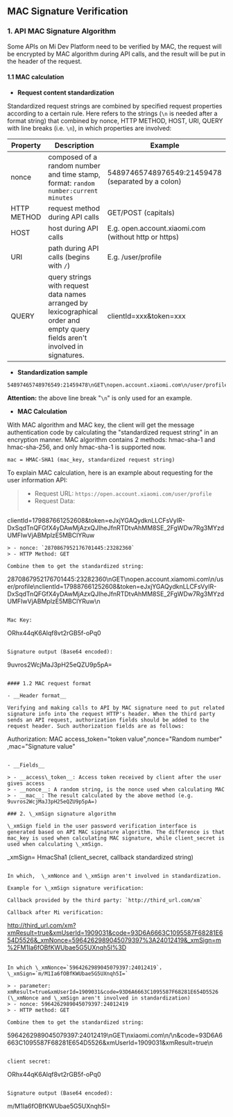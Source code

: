 ## MAC Signature Verification

### 1. API MAC Signature Algorithm

Some APIs on Mi Dev Platform need to be verified by MAC, the request will be encrypted by MAC algorithm during API calls, and the result will be put in the header of the request.

#### 1.1 MAC calculation

- __Request content standardization__

Standardized request strings are combined by specified request properties according to a certain rule. Here refers to the strings (`\n` is needed after a format string) that combined by nonce, HTTP METHOD, HOST, URI, QUERY with line breaks (i.e. `\n`), in which properties are involved:

Property | Description | Example
--- | --- | ---
nonce | composed of a random number and time stamp, format: `random number:current minutes` | 54897465748976549:21459478 (separated by a colon)
HTTP METHOD | request method during API calls | GET/POST (capitals)
HOST | host during API calls | E.g. open.account.xiaomi.com (without http or https)
URI | path during API calls (begins with `/`) | E.g. /user/profile
QUERY | query strings with request data names arranged by lexicographical order and empty query fields aren't involved in signatures. | clientId=xxx&token=xxx

- __Standardization sample__

```
54897465748976549:21459478\nGET\nopen.account.xiaomi.com\n/user/profile\nclientId=xxx&amp;token=xxx\n
```

__Attention:__ the above line break "`\n`" is only used for an example.

- __MAC Calculation__

With MAC algorithm and MAC key, the client will get the message authentication code by calculating the "standardized request string" in an encryption manner. MAC algorithm contains 2 methods: hmac-sha-1 and hmac-sha-256, and only hmac-sha-1 is supported now.

```
mac = HMAC-SHA1 (mac_key, standardized request string)
```

To explain MAC calculation, here is an example about requesting for the user information API:

> - Request URL: `https://open.account.xiaomi.com/user/profile`
> - Request Data:
> ```
clientId=179887661252608&token=eJxjYGAQydknLLCFsVyIR-DxSqdTnQFGfX4yDAwMjAzxQJIheJfnRTDtvAhMM8SE_2FgWDw7Rg3MYzdUMFIwVjABMplzE5MBClYRuw
```
> - nonce: `2870867952176701445:23282360`
> - HTTP Method: GET

Combine them to get the standardized string:

```
2870867952176701445:23282360\nGET\nopen.account.xiamomi.com\n/user/profile\nclientId=179887661252608&token=eJxjYGAQydknLLCFsVyIR-DxSqdTnQFGfX4yDAwMjAzxQJIheJfnRTDtvAhMM8SE_2FgWDw7Rg3MYzdUMFIwVjABMplzE5MBClYRuw\n
```

Mac Key:  

```
ORhx44qK6Alqf8vt2rGB5f-oPq0
```

Signature output (Base64 encoded):

```
9uvros2WcjMaJ3pH25eQZU9p5pA=
```

#### 1.2 MAC request format

- __Header format__

Verifying and making calls to API by MAC signature need to put related signature info into the request HTTP's header. When the third party sends an API request, authorization fields should be added to the request header. Such authorization fields are as follows:

```
Authorization: MAC access_token="token value",nonce="Random number" ,mac="Signature value"
```

- __Fields__

> - __access\_token__: Access token received by client after the user gives access
> - __nonce__: A random string, is the nonce used when calculating MAC
> - __mac__: The result calculated by the above method (e.g. 9uvros2WcjMaJ3pH25eQZU9p5pA=)

### 2. \_xmSign signature algorithm

\_xmSign field in the user password verification interface is generated based on API MAC signature algorithm. The difference is that mac_key is used when calculating MAC signature, while client_secret is used when calculating \_xmSign.

```
 _xmSign= HmacSha1 (client_secret, callback standardized string)
```

In which,  \_xmNonce and \_xmSign aren't involved in standardization.

Example for \_xmSign signature verification:

Callback provided by the third party: `http://third_url.com/xm`

Callback after Mi verification:

```
http://third_url.com/xm?xmResult=true&xmUserId=1909031&code=93D6A6663C1095587F68281E654D5526&_xmNonce=5964262989045079397%3A24012419&_xmSign=m%2FM1Ia6fOBfKWUbae5G5UXnqh5I%3D
```

In which \_xmNonce=`5964262989045079397:24012419`， \_xmSign=`m/M1Ia6fOBfKWUbae5G5UXnqh5I=`

> - parameter: xmResult=true&xmUserId=1909031&code=93D6A6663C1095587F68281E654D5526 (\_xmNonce and \_xmSign aren't involved in standardization)
> - nonce: 5964262989045079397:24012419
> - HTTP method: GET

Combine them to get the standardized string:

```
5964262989045079397:24012419\nGET\nxiaomi.com\n/\n&code=93D6A6663C1095587F68281E654D5526&xmUserId=1909031&xmResult=true\n
```

client secret:

```
ORhx44qK6Alqf8vt2rGB5f-oPq0
```

Signature output (Base64 encoded):

```
m/M1Ia6fOBfKWUbae5G5UXnqh5I=
```
